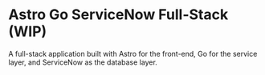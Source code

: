 # Astro Go ServiceNow Full-Stack (WIP)

A full-stack application built with Astro for the front-end, Go for the service layer, and ServiceNow as the database layer.
